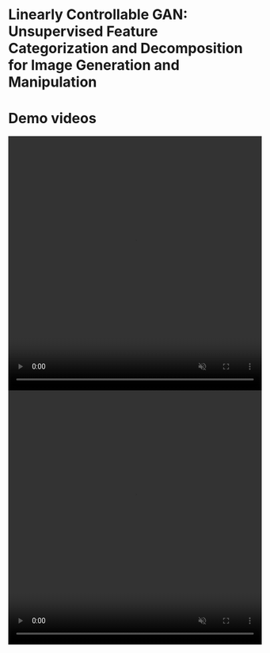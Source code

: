 # Linearly Controllable GAN: Unsupervised Feature Categorization and Decomposition for Image Generation and Manipulation

# Demo videos
<div style="text-align: center;">
    <video width="512" height="512" controls autoplay loop muted>
        <source src="https://raw.githubusercontent.com/rakutentech/lcgan/main/assets/yaw.mp4" type="video/mp4">
        Your browser does not support the video tag.
    </video>
    <video width="512" height="512" controls autoplay loop muted>
        <source src="https://raw.githubusercontent.com/rakutentech/lcgan/main/assets/pitch.mp4" type="video/mp4">
        Your browser does not support the video tag.
    </video>
</div>